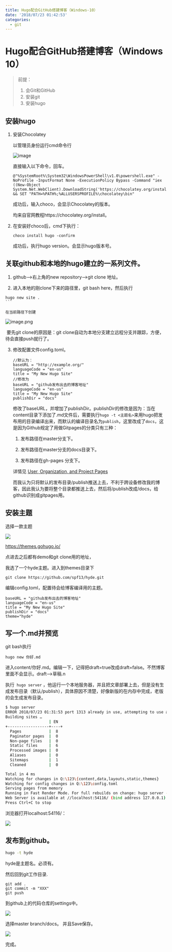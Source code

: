 ```yaml
---
title: Hugo配合GitHub搭建博客（Windows-10）
date: '2018/07/23 01:42:53'
categories:
  - git
---
```


# Hugo配合GitHub搭建博客（Windows 10） 

> 前提：
>
> 1. 会Git和GitHub
> 2. 安装git
> 3. 安装hugo

## 安装hugo

1. 安装Chocolatey

	以管理员身份运行cmd命令行

	![image](http://upload-images.jianshu.io/upload_images/7177220-863e7d4b48040a30.png?imageMogr2/auto-orient/strip%7CimageView2/2/w/1240)

	直接输入以下命令，回车。

	```
	@"%SystemRoot%\System32\WindowsPowerShell\v1.0\powershell.exe" -NoProfile -InputFormat None -ExecutionPolicy Bypass -Command "iex ((New-Object System.Net.WebClient).DownloadString('https://chocolatey.org/install.ps1'))" && SET "PATH=%PATH%;%ALLUSERSPROFILE%\chocolatey\bin"
	```

	成功后，输入choco，会显示Chocolatey的版本。

	均来自官网教程https://chocolatey.org/install。

2. 在安装好choco后，cmd下执行：

	```
	choco install hugo -confirm
	```

	成功后，执行hugo version。会显示hugo版本号。

## 关联github和本地的hugo建立的一系列文件。

1. github-->右上角的new repository-->git clone 地址。

2. 进入本地的刚clone下来的路径里，git bash here，然后执行

  ````
  hugo new site .
  ​```
  
  在当前路径下创建
  ````

![image.png](https://upload-images.jianshu.io/upload_images/7177220-f333f2407a69575e.png?imageMogr2/auto-orient/strip%7CimageView2/2/w/1240)


​	要先git clone的原因是：git clone自动为本地分支建立远程分支并跟踪，方便，待会直接push就行了。

3. 修改配置文件config.toml。

	```
	//默认为：
	baseURL = "http://example.org/"
	languageCode = "en-us"
	title = "My New Hugo Site"
	//修改为
	baseURL = "github发布出去的博客地址"
	languageCode = "en-us"
	title = "My New Hugo Site"
	publishDir = "docs"
	```

	修改了baseURL，并增加了publishDir。publishDir的修改是因为：当在content目录下添加了.md文件后，需要执行`hugo -t <主题名>`来用hugo把发布用的目录编译出来，而默认的编译目录名为`publish`，这里改成了`docs`，这是因为Github规定了用做Gitpages的分类只有三种：

	1. 发布路径在master分支下。

	2. 发布路径在master分支的docs目录下。
	3. 发布路径在gh-pages 分支下。

	详情见  [User, Organization, and Project Pages](https://help.github.com/articles/user-organization-and-project-pages/)

	而我认为只将默认的发布目录/publish推送上去，不利于跨设备修改我的博客，因此我认为要将整个目录都推送上去，然后将/publish改成/docs，给github识别成gitpages用。

## 安装主题

选择一款主题

![](https://upload-images.jianshu.io/upload_images/7177220-436bbdd8c4e291a1.png?imageMogr2/auto-orient/strip%7CimageView2/2/w/1240)


https://themes.gohugo.io/

点进去之后都有demo和git clone用的地址，

我选了一个hyde主题。进入到themes目录下

```
git clone https://github.com/spf13/hyde.git
```

编辑config.toml，配置待会给博客编译用的主题。

```
baseURL = "github发布出去的博客地址"
languageCode = "en-us"
title = "My New Hugo Site"
publishDir = "docs"
theme="hyde"
```

## 写一个.md并预览

git bash执行

```
hugo new 你好.md
```

进入content/你好.md。编辑一下，记得把draft=true改成draft=false。不然博客里面不会显示。draft-->草稿.n

执行` hugo server` ，他运行一个本地服务器，并且把文章部署上去，但是没有生成发布目录（默认/publish），具体原因不清楚，好像新版的在内存中完成，老版的会生成发布目录。

```bash
$ hugo server
ERROR 2018/07/23 01:31:53 port 1313 already in use, attempting to use an available port
Building sites …
                   | EN
+------------------+----+
  Pages            |  8
  Paginator pages  |  0
  Non-page files   |  0
  Static files     |  6
  Processed images |  0
  Aliases          |  0
  Sitemaps         |  1
  Cleaned          |  0

Total in 4 ms
Watching for changes in Q:\123\{content,data,layouts,static,themes}
Watching for config changes in Q:\123\config.toml
Serving pages from memory
Running in Fast Render Mode. For full rebuilds on change: hugo server --disableFastRender
Web Server is available at //localhost:54116/ (bind address 127.0.0.1)
Press Ctrl+C to stop
```

浏览器打开localhost:54116/：

![](https://upload-images.jianshu.io/upload_images/7177220-1c1c9c5b5f8b8797.png?imageMogr2/auto-orient/strip%7CimageView2/2/w/1240)

## 发布到github。

```bash
hugo -t hyde
```

hyde是主题名。必须有。

然后回到git工作目录.

```
git add .
git commit -m "XXX"
git push
```

到github上的代码仓库的settings中。

![](https://upload-images.jianshu.io/upload_images/7177220-7b3dbe1a1b788358.png?imageMogr2/auto-orient/strip%7CimageView2/2/w/1240)


选择master branch/docs。 并且Save保存。

![](https://upload-images.jianshu.io/upload_images/7177220-7e7cf9647fc9d6cb.png?imageMogr2/auto-orient/strip%7CimageView2/2/w/1240)


完成。
                                                                                                                                                                                                                                                                                                                                                                                                                                                                                                                                                                                                                                                                                                                                                                                                                                                                                                                                                                                                                                                                                                                                                                                                                                                                                                                                                                                                                                                                                                                                                                                                                                                                                                                                                                                                                                                                                                                                                                                                                                                                                                                                                                                                                                                                                                                                                                                                                                                                                                                                                                                                                                                                                                                                                                                                                                                                                                                                                                                                                                                                                                                                                                                                                                                                                                                                                                                                                                                                                                                                                                                                                                                                                                                                                                                                                                                                                                                                                                                                                                                                                                                                                                                                                                                                                                                                                                                                                                                                                                                                                                                                                                                                                                                                                                                                                                                                                                                                                                                                                                                                                                                                                                                                                                                                                                                                                                                                                                                                                        